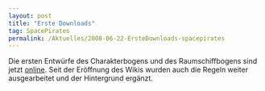 ```yaml
---
layout: post
title: "Erste Downloads"
tag: SpacePirates
permalink: /Aktuelles/2008-06-22-ErsteDownloads-spacepirates
---
```


Die ersten Entwürfe des Charakterbogens und des Raumschiffbogens sind jetzt [online](https://spacepirates.jcgames.de/Publikationen/). Seit der Eröffnung des Wikis wurden auch die Regeln weiter ausgearbeitet und der Hintergrund ergänzt.
